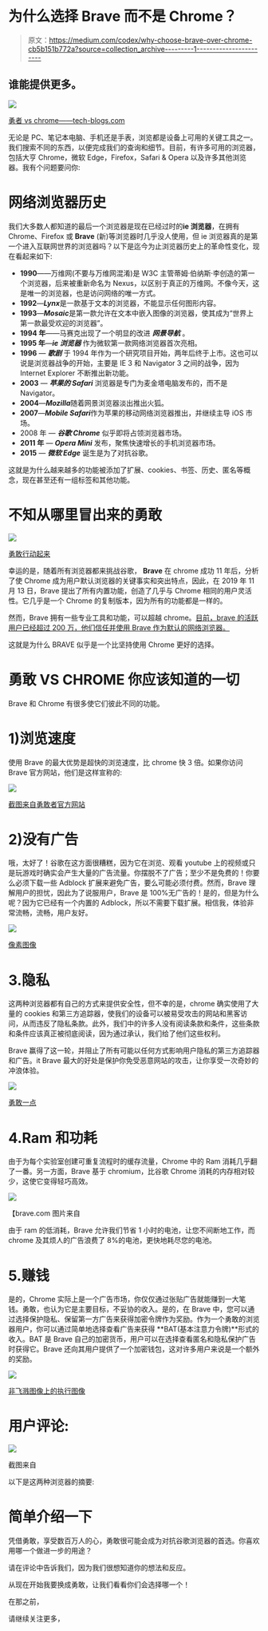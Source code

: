 # 为什么选择 Brave 而不是 Chrome？

> 原文：<https://medium.com/codex/why-choose-brave-over-chrome-cb5b151b772a?source=collection_archive---------1----------------------->

## 谁能提供更多。

![](img/565ae54d2cec428c470e4ffef609cde7.png)

[勇者 vs chrome——tech-blogs.com](https://www.google.com/url?sa=i&url=https%3A%2F%2Ftech-blogs.com%2Fbrave-browser-vs-google-chrome-full-comparison%2F&psig=AOvVaw2AtRlireG1mZqRfKz8zW_X&ust=1638334587961000&source=images&cd=vfe&ved=0CAsQjRxqFwoTCICIy42mv_QCFQAAAAAdAAAAABAO)

无论是 PC、笔记本电脑、手机还是手表，浏览都是设备上可用的关键工具之一。我们搜索不同的东西，以便完成我们的查询和细节。目前，有许多可用的浏览器，包括大亨 Chrome，微软 Edge，Firefox，Safari & Opera 以及许多其他浏览器。我有个问题要问你:

# 网络浏览器历史

我们大多数人都知道的最后一个浏览器是现在已经过时的**ie 浏览器**，在拥有 Chrome、Firefox 或 **Brave** (新)等浏览器时几乎没人使用，但 ie 浏览器真的是第一个进入互联网世界的浏览器吗？以下是迄今为止浏览器历史上的革命性变化，现在看起来如下:

*   **1990**——万维网(不要与万维网混淆)是 W3C 主管蒂姆·伯纳斯·李创造的第一个浏览器，后来被重新命名为 Nexus，以区别于真正的万维网。不像今天，这是唯一的浏览器，也是访问网络的唯一方式。
*   **1992**—***Lynx***是一款基于文本的浏览器，不能显示任何图形内容。
*   **1993**—***Mosaic***是第一款允许在文本中嵌入图像的浏览器，使其成为“世界上第一款最受欢迎的浏览器”。
*   **1994 年**——马赛克出现了一个明显的改进 ***网景导航*** 。
*   **1995 年**—***ie 浏览器*** 作为微软第一款网络浏览器首次亮相。
*   **1996** — ***歌剧*** 于 1994 年作为一个研究项目开始，两年后终于上市。这也可以说是浏览器战争的开始，主要是 IE 3 和 Navigator 3 之间的战争，因为 Internet Explorer 不断推出新功能。
*   **2003** — ***苹果的 Safari*** 浏览器是专门为麦金塔电脑发布的，而不是 Navigator。
*   **2004**—***Mozilla***随着网景浏览器淡出推出火狐。
*   **2007**—***Mobile Safari***作为苹果的移动网络浏览器推出，并继续主导 iOS 市场。
*   2008 年 — ***谷歌 Chrome*** 似乎即将占领浏览器市场。
*   **2011 年** — ***Opera Mini*** 发布，聚焦快速增长的手机浏览器市场。
*   **2015** — ***微软 Edge*** 诞生是为了对抗谷歌。

这就是为什么越来越多的功能被添加了扩展、cookies、书签、历史、匿名等概念，现在甚至还有一组标签和其他功能。

# 不知从哪里冒出来的勇敢

![](img/34f4e1aa52e8f5f64c0a2604f528d670.png)

[勇敢行动起来](https://cdn-images-1.medium.com/max/800/0*pCm_r2nMVjeIYAll.jpg)

幸运的是，随着所有浏览器都来挑战谷歌， **Brave** 在 chrome 成功 11 年后，分析了使 Chrome 成为用户默认浏览器的关键事实和突出特点，因此，在 2019 年 11 月 13 日，Brave 提出了所有内置功能，创造了几乎与 Chrome 相同的用户灵活性。它几乎是一个 Chrome 的复制版本，因为所有的功能都是一样的。

然而，Brave 拥有一些专业工具和功能，可以超越 chrome。[目前，brave 的活跃用户已经超过 200 万，他们信任并使用 Brave 作为默认的网络浏览器。](https://brave.com/#:~:text=Join%20the%20more,bookmarks%20and%20extensions.)

这就是为什么 BRAVE 似乎是一个比坚持使用 Chrome 更好的选择。

# 勇敢 VS CHROME 你应该知道的一切

Brave 和 Chrome 有很多使它们彼此不同的功能。

# 1)浏览速度

使用 Brave 的最大优势是超快的浏览速度，比 chrome 快 3 倍。如果你访问 Brave 官方网站，他们是这样宣称的:

![](img/e4f66a361615e97fece1073e07756901.png)

[截图来自勇敢者官方网站](https://brave.com/)

# 2)没有广告

哦，太好了！谷歌在这方面很糟糕，因为它在浏览、观看 youtube 上的视频或只是玩游戏时确实会产生大量的广告流量。你摆脱不了广告；至少不是免费的！你要么必须下载一些 Adblock 扩展来避免广告，要么可能必须付费。然而，Brave 理解用户的担忧，因此为了说服用户，Brave 是 100%无广告的！是的，但是为什么呢？因为它已经有一个内置的 Adblock，所以不需要下载扩展。相信我，体验非常流畅，流畅，用户友好。

![](img/f0e2a81877884377c81d4ea5dd78b123.png)

[像素图像](https://www.istockphoto.com/photo/golden-free-text-on-the-wall-gm1286880480-383250325?utm_source=unsplash&utm_medium=affiliate&utm_campaign=srp_photos_top&utm_content=https%3A%2F%2Funsplash.com%2Fs%2Fphotos%2Fads-free&utm_term=ads%20free%3A%3A%3A)

# 3.隐私

这两种浏览器都有自己的方式来提供安全性，但不幸的是，chrome 确实使用了大量的 cookies 和第三方追踪器，使我们的设备可以被易受攻击的网站和黑客访问，从而违反了隐私条款。此外，我们中的许多人没有阅读条款和条件，这些条款和条件应该真正被彻底阅读，因为通过承认，我们给了他们这些权利。

Brave 赢得了这一轮，并阻止了所有可能以任何方式影响用户隐私的第三方追踪器和广告。it Brave 最大的好处是保护你免受恶意网站的攻击，让你享受一次奇妙的冲浪体验。

![](img/2c9781e55691023846ea258ea9cd3c0f.png)

[勇敢一点](https://brave.com/)

# 4.Ram 和功耗

由于为每个实验室创建可重复流程时的缓存流量，Chrome 中的 Ram 消耗几乎翻了一番。另一方面，Brave 基于 chromium，比谷歌 Chrome 消耗的内存相对较少，这使它变得轻巧高效。

![](img/8904ff6212a24a05a6c43c4fcd03bd9a.png)

【brave.com 图片来自

由于 ram 的低消耗，Brave 允许我们节省 1 小时的电池，让您不间断地工作，而 chrome 及其烦人的广告浪费了 8%的电池，更快地耗尽您的电池。

# 5.赚钱

是的，Chrome 实际上是一个广告市场，你仅仅通过张贴广告就能赚到一大笔钱。勇敢，也认为它是主要目标，不妥协的收入。是的，在 Brave 中，您可以通过选择保护隐私、保留第一方广告来获得加密令牌作为奖励。作为一个勇敢的浏览器用户，你可以通过简单地选择查看广告来获得 **BAT(基本注意力令牌)**形式的收入。BAT 是 Brave 自己的加密货币，用户可以在选择查看匿名和隐私保护广告时获得它。Brave 还向其用户提供了一个加密钱包，这对许多用户来说是一个额外的奖励。

![](img/044cdcf4a3cda546dff795ecc0926263.png)

[非飞溅图像上的执行图像](https://unsplash.com/photos/GnWfl_nnZro)

# 用户评论:

![](img/6502114efc5c4712f7e0aa5d363d86c1.png)

截图来自

以下是这两种浏览器的摘要:

# 简单介绍一下

凭借勇敢，享受数百万人的心，勇敢很可能会成为对抗谷歌浏览器的首选。你喜欢用哪一个做进一步的用途？

请在评论中告诉我们，因为我们很想知道你的想法和反应。

从现在开始我要换成勇敢，让我们看看你们会选择哪一个！

在那之前，

请继续关注更多，